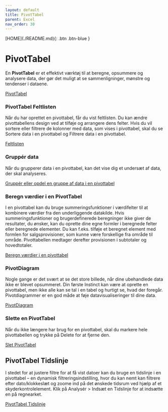 ```yaml
---
layout: default
title: PivotTabel
parent: Excel
nav_order: 30
---
```

<span class="fs-1">
[HOME](./README.md){: .btn .btn-blue }
</span>

# PivotTabel
En **PivotTabel** er et effektivt værktøj til at beregne, opsummere og analysere data, der gør det muligt at se sammenligninger, mønstre og tendenser i dataene.

[PivotTabel](https://support.office.com/da-dk/article/oprette-en-pivottabel-for-at-analysere-regnearksdata-a9a84538-bfe9-40a9-a8e9-f99134456576?ui=da-DK&rs=da-DK&ad=DK)

### PivotTabel Feltlisten
Når du har oprettet en pivottabel, får du vist feltlisten. Du kan ændre pivottabellens design ved at tilføje og arrangere dens felter. Hvis du vil sortere eller filtrere de kolonner med data, som vises i pivottabel, skal du se Sortere data i en pivottabel og Filtrere data i en pivottabel.

[Feltlisten](https://support.office.com/da-dk/article/brug-af-feltlisten-til-at-arrangere-felter-i-en-pivottabel-43980e05-a585-4fcd-bd91-80160adfebec)

### Gruppér data
Når du grupperer data i en pivottabel, kan det vise dig et undersæt af data, der skal analyseres.

[Gruppér eller opdel en gruppe af data i en pivottabel](https://support.office.com/da-dk/article/grupp%C3%A9r-eller-opdel-en-gruppe-af-data-i-en-pivottabel-c9d1ddd0-6580-47d1-82bc-c84a5a340725?ui=da-DK&rs=da-DK&ad=DK)

### Beregn værdier i en PivotTabel
I en pivottabel kan du bruge summeringsfunktioner i værdifelter til at kombinere værdier fra den underliggende datakilde. Hvis summeringsfunktioner og brugerdefinerede beregninger ikke giver de resultater, du ønsker, kan du oprette dine egne formler i beregnede felter eller beregnede elementer. Du kan f.eks. tilføje et beregnet element med formlen for salgsprovisioner, som kunne være forskellige fra område til område. Pivottabellen medtager derefter provisionen i subtotaler og hovedtotaler.

[Beregn værdier i en pivottabel](https://support.office.com/da-dk/article/beregn-v%C3%A6rdier-i-en-pivottabel-11f41417-da80-435c-a5c6-b0185e59da77)

### PivotDiagram
Nogle gange er det svært at se det store billede, når dine ubehandlede data ikke er blevet opsummeret. Din første Instinct kan være at oprette en pivottabel, men ikke alle kan se tal i en tabel og hurtigt se, hvad der foregår. Pivotdiagrammer er en god måde at føje datavisualiseringer til dine data.

[PivotDiagram](https://support.office.com/da-dk/article/opret-et-pivotdiagram-c1b1e057-6990-4c38-b52b-8255538e7b1c)

### Slette en PivotTabel
Når du ikke længere har brug for en pivottabel, skal du markere hele pivottabellen og trykke på Delete for at fjerne den.

[Slet PivotTabel](https://support.office.com/da-dk/article/slette-en-pivottabel-1de9b894-9178-43b3-b436-92e3ddb9175b)

## PivotTabel Tidslinje
I stedet for at justere filtre for at få vist datoer kan du bruge en tidslinje i en pivottabel – en dynamisk filtreringsindstilling, hvor du kan nemt kan filtrere efter dato/klokkeslæt og zoome ind på det ønskede tidsrum ved hjælp af et skyderkontrolelement. Klik på Analysér > Indsæt en Tidslinje for at indsætte en på regnearket.

[PivotTabel Tidslinje](https://support.office.com/da-dk/article/opret-en-pivottabel-tidslinje-til-at-filtrere-datoer-d3956083-01be-408c-906d-6fc99d9fadfa)
